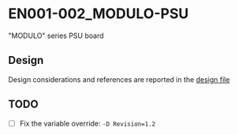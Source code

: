 # EN001-002_MODULO-PSU
"MODULO" series PSU board



## Design

Design considerations and references are reported in the [design file](./Design/design.md)





## TODO

- [ ] Fix the variable override: `-D Revision=1.2`
